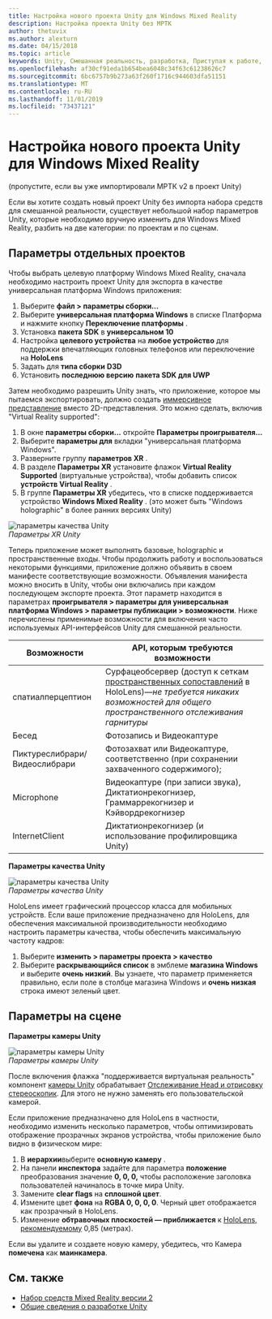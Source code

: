 ```yaml
---
title: Настройка нового проекта Unity для Windows Mixed Reality
description: Настройка проекта Unity без МРТК
author: thetuvix
ms.author: alexturn
ms.date: 04/15/2018
ms.topic: article
keywords: Unity, Смешанная реальность, разработка, Приступая к работе, новый проект
ms.openlocfilehash: af30cf91eda1b654bea6048c34f63c61238626c7
ms.sourcegitcommit: 6bc6757b9b273a63f260f1716c944603dfa51151
ms.translationtype: MT
ms.contentlocale: ru-RU
ms.lasthandoff: 11/01/2019
ms.locfileid: "73437121"
---
```

# <a name="configure-a-new-unity-project-for-windows-mixed-reality"></a>Настройка нового проекта Unity для Windows Mixed Reality 

(пропустите, если вы уже импортировали МРТК v2 в проект Unity)

Если вы хотите создать новый проект Unity без импорта набора средств для смешанной реальности, существует небольшой набор параметров Unity, которые необходимо вручную изменить для Windows Mixed Reality, разбить на две категории: по проектам и по сценам.

## <a name="per-project-settings"></a>Параметры отдельных проектов

Чтобы выбрать целевую платформу Windows Mixed Reality, сначала необходимо настроить проект Unity для экспорта в качестве универсальная платформа Windows приложения: 
1. Выберите **файл > параметры сборки...**
2. Выберите **универсальная платформа Windows** в списке Платформа и нажмите кнопку **Переключение платформы** .
3. Установка **пакета SDK** в **универсальном 10**
4. Настройка **целевого устройства** на **любое устройство** для поддержки впечатляющих головных телефонов или переключение на **HoloLens**
5. Задать для **типа сборки** **D3D**
6. Установить **последнюю версию** **пакета SDK для UWP**

Затем необходимо разрешить Unity знать, что приложение, которое мы пытаемся экспортировать, должно создать [иммерсивное представление](app-views.md) вместо 2D-представления. Это можно сделать, включив "Virtual Reality supported":
1. В окне **параметры сборки...** откройте **Параметры проигрывателя...**
2. Выберите **параметры для** вкладки "универсальная платформа Windows".
3. Разверните группу **параметров XR** .
4. В разделе **Параметры XR** установите флажок **Virtual Reality Supported** (виртуальные устройства), чтобы добавить список **устройств Virtual Reality** .
5. В группе **Параметры XR** убедитесь, что в списке поддерживается устройство **Windows Mixed Reality** . (это может быть "Windows holographic" в более ранних версиях Unity)

![параметры качества Unity](images/getting-started-unity-quality-settings.jpg)<br>
*Параметры XR Unity*

Теперь приложение может выполнять базовые, holographic и пространственные входы. Чтобы продолжить работу и воспользоваться некоторыми функциями, приложение должно объявить в своем манифесте соответствующие возможности. Объявления манифеста можно вносить в Unity, чтобы они включались при каждом последующем экспорте проекта. Этот параметр находится в параметрах **проигрывателя > параметры для универсальная платформа Windows > параметры публикации > возможности**. Ниже перечислены применимые возможности для включения часто используемых API-интерфейсов Unity для смешанной реальности.

|  Возможности  |  API, которым требуются возможности | 
|----------|----------|
|  спатиалперцептион  |  Сурфацеобсервер (доступ к сеткам [пространственных сопоставлений](spatial-mapping.md) в HoloLens)&mdash;*не требуется никаких возможностей для общего пространственного отслеживания гарнитуры* | 
|  Бесед  |  Фотозапись и Видеокаптуре | 
|  Пиктуреслибрари/Видеослибрари  |  Фотозахват или Видеокаптуре, соответственно (при сохранении захваченного содержимого); | 
|  Microphone  |  Видеокаптуре (при записи звука), Диктатионрекогнизер, Граммаррекогнизер и Кэйвордрекогнизер | 
|  InternetClient  |  Диктатионрекогнизер (и использование профилировщика Unity) | 

**Параметры качества Unity**

![параметры качества Unity](images/getting-started-unity-quality-settings.jpg)<br>
*Параметры качества Unity*

HoloLens имеет графический процессор класса для мобильных устройств. Если ваше приложение предназначено для HoloLens, для обеспечения максимальной производительности необходимо настроить параметры качества, чтобы обеспечить максимальную частоту кадров:
1. Выберите **изменить > параметры проекта > качество**
2. Выберите **раскрывающийся список** в эмблеме **магазина Windows** и выберите **очень низкий**. Вы узнаете, что параметр применяется правильно, если поле в столбце магазина Windows и **очень низкая** строка имеют зеленый цвет.

## <a name="per-scene-settings"></a>Параметры на сцене

**Параметры камеры Unity**

![параметры камеры Unity](images/Unitycamerasettings.png)<br>
*Параметры камеры Unity*

После включения флажка "поддерживается виртуальная реальность" компонент [камеры Unity](camera-in-unity.md) обрабатывает [Отслеживание Head и отрисовку стереоскопик](rendering.md). Для этого не нужно заменять его пользовательской камерой.

Если приложение предназначено для HoloLens в частности, необходимо изменить несколько параметров, чтобы оптимизировать отображение прозрачных экранов устройства, чтобы приложение было видно в физическом мире:
1. В **иерархии**выберите **основную камеру** .
2. На панели **инспектора** задайте для параметра **положение** преобразования значение **0, 0, 0,** чтобы расположение заголовка пользователей начиналось в точке мира Unity.
3. Замените **clear flags** на **сплошной цвет**.
4. Измените цвет **фона** на **RGBA 0, 0, 0, 0**. Черный цвет отображается как прозрачный в HoloLens.
5. Изменение **обтравочных плоскостей — приближается** к [HoloLens, рекомендуемому](camera-in-unity.md#clip-planes) 0,85 (метрах).

Если вы удалите и создаете новую камеру, убедитесь, что Камера **помечена** как **маинкамера**.


## <a name="see-also"></a>См. также
* [Набор средств Mixed Reality версии 2](mrtk-getting-started.md)
* [Общие сведения о разработке Unity](unity-development-overview.md)
